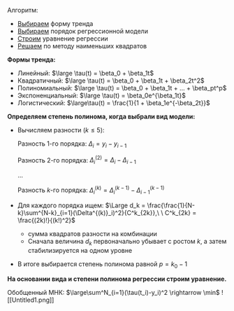 

Алгоритм:

- [Выбираем](https://www.notion.so/2-1-f094744562bf4e9085971e2ae6a47266?pvs=21) форму тренда
- [Выбираем](https://www.notion.so/2-1-f094744562bf4e9085971e2ae6a47266?pvs=21) порядок регрессионной модели
- [Строим](https://www.notion.so/2-1-f094744562bf4e9085971e2ae6a47266?pvs=21) уравнение регрессии
- [Решаем](https://www.notion.so/2-1-f094744562bf4e9085971e2ae6a47266?pvs=21) по методу наименьших квадратов

**Формы тренда:**

- Линейный: $\large \tau(t) = \beta_0 + \beta_1t$
- Квадратичный: $\large \tau(t) = \beta_0 + \beta_1t + \beta_2t^2$
- Полиномиальный: $\large \tau(t) = \beta_0 + \beta_1t + ... + \beta_pt^p$
- Экспоненциальный: $\large \tau(t) = \beta_0e^{\beta_1t}$
- Логистический: $\large\tau(t) = \frac{1}{1 + \beta_1e^{-\beta_2t}}$

**Определяем степень полинома, когда выбрали вид модели:**

- Вычисляем разности ($k \le 5$):
    
    Разность 1-го порядка: $\Delta_i = y_i - y_{i-1}$
    
    Разность 2-го порядка: $\Delta^{(2)}_i = \Delta_i - \Delta_{i-1}$
    
    $...$
    
    Разность $k$-го порядка: $\Delta^{(k)}_i = \Delta^{(k-1)}_i - \Delta^{(k-1)}_{i-1}$
    
- Для каждого порядка ищем: $\Large d_k = \frac{\frac{1}{N-k}\sum^{N-k}_{i=1}(\Delta^{(k)}_i)^2}{C^k_{2k}},\ \ C^k_{2k} = \frac{(2k)!}{(k!)^2}$
    
    - сумма квадратов разности на комбинации
    - Сначала величина $d_k$ первоначально убывает с ростом $k$, а затем стабилизируется на одном уровне
- В итоге выбирается степень полинома равной $p=k_0 - 1$
    

**На основании вида и степени полинома регрессии строим уравнение.**

Обобщенный МНК: $\large\sum^N_{i=1}(\tau(t_i)-y_i)^2 \rightarrow \min$
![[Untitled1.png]]

